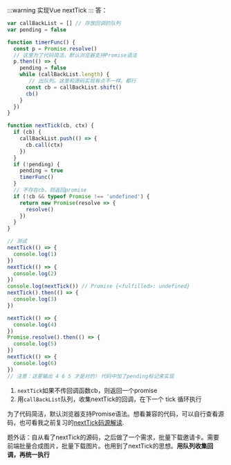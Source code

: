 :::warning
实现Vue nextTick
:::
答：
```js
var callBackList = [] // 存放回调的队列
var pending = false

function timerFunc() {
  const p = Promise.resolve()
  // 这里为了代码简洁，默认浏览器支持Promise语法
  p.then(() => {
    pending = false
    while (callBackList.length) {
       // 出队列。这里和源码实现有点不一样。都行
      const cb = callBackList.shift()
      cb()
    }
  })
}

function nextTick(cb, ctx) {
  if (cb) {
    callBackList.push(() => {
      cb.call(ctx)
    })
  }
  if (!pending) {
    pending = true
    timerFunc()
  }
  // 不存在cb，则返回promise
  if (!cb && typeof Promise !== 'undefined') {
    return new Promise(resolve => {
      resolve()
    })
  }
}

// 测试
nextTick(() => {
  console.log(1)
})
nextTick(() => {
  console.log(2)
})
console.log(nextTick()) // Promise {<fulfilled>: undefined}
nextTick().then(() => {
  console.log(3)
})

nextTick(() => {
  console.log(4)
})
Promise.resolve().then(() => {
  console.log(5)
})
nextTick(() => {
  console.log(6)
})
// 注意：这里输出 4 6 5 才是对的! 代码中加了pending标记来实现
```

1. <code>nextTick</code>如果不传回调函数cb，则返回一个promise
2. 用<code>callBackList</code>队列，收集nextTick的回调，在下一个 tick 循环执行

为了代码简洁，默认浏览器支持Promise语法。想看兼容的代码，可以自行查看源码，也可看我之前复习的[nextTick码源解读](../../vue/reactive/nextTick.md). 

题外话：自从看了nextTick的源码，之后做了一个需求，批量下载邀请卡。需要前端批量合成图片，批量下载图片。也用到了nextTick的思想。<strong>用队列收集回调，再统一执行</strong>